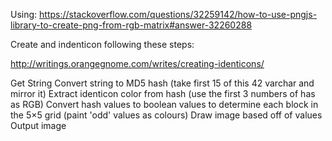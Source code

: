 Using: https://stackoverflow.com/questions/32259142/how-to-use-pngjs-library-to-create-png-from-rgb-matrix#answer-32260288

Create and indenticon following these steps:

http://writings.orangegnome.com/writes/creating-identicons/

Get String
Convert string to MD5 hash (take first 15 of this 42 varchar and mirror it)
Extract identicon color from hash (use the first 3 numbers of has as RGB)
Convert hash values to boolean values to determine each block in the 5×5 grid (paint 'odd' values as colours)
Draw image based off of values
Output image
